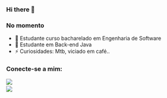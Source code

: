 ### Hi there 👋

  <h3>No momento </h3>
  
- 🔭 Estudante curso bacharelado em Engenharia de Software  
- 🌱 Estudante  em Back-end Java
- ⚡ Curiosidades: Mtb, viciado em café..

<!--
**menezesledilson/menezesledilson** is a ✨ _special_ ✨ repository because its `README.md` (this file) appears on your GitHub profile.

Here are some ideas to get you started:


- 🔭 Cursando bacharelado em Engenheira de Software
- 🌱 Estudante na EBAC
- 🤔 I’m looking for help with ...
- 💬 Ask me about ...
- 📫 How to reach me: ...
- 😄 Pronouns: ...
- ⚡ Fun fact: ...
-->

<h3 align = "left"> Conecte-se a mim: </h3>
<div>  
<a href="https://www.linkedin.com/in/ledilsonmenezes" target="_blank"> <img src = "https://img.shields.io/badge/-LinkedIn-%230077B5 ? style = for-the-badge & logo = linkedin & logoColor = white "target =" _ blank "> </a> 
</div>
<div>
<a href="https://github.com/menezesledilson">
 <img height = "180em" src = "https://github-readme-stats.vercel.app/api/top-langs/?username=menezesledilson&layout=compact&langs_count=7&theme=dark" />
</div>
<!--
  ** <img height = "180em" src = "https://github-readme-stats.vercel.app/api?username=menezesledilson&show_icons=true&theme=dark&include_all_commits=true&count_private=true" />
</div>
  
</div>
<h3>Backend</h3>
<div style="display: inline_block"> 
<img align="center" alt="menezesledilson-Idea" height="50" width="40" src="https://github.com/tandpfun/skill-icons/blob/main/icons/Idea-Dark.svg"/>
<img align="center" alt="menezesledilson-Java" height="50" width="40" src="https://github.com/tandpfun/skill-icons/blob/main/icons/Java-Dark.svg"/>
<img align="center" alt="menezesledilson-Spring boot" height="50" width="40" src="https://github.com/tandpfun/skill-icons/blob/main/icons/Spring-Dark.svg"/>
<img align="center" alt="menezesledilson-Postman" height="50" width="40" src="https://github.com/tandpfun/skill-icons/blob/main/icons/Postman.svg"/>
<img align="center" alt="menezesledilson-Github" height="50" width="40" src="https://github.com/tandpfun/skill-icons/blob/main/icons/Github-Dark.svg"/>
</div> 
<h3>Banco de Dados</h3>
<div style="display: inline_block">
<img align="center" alt="menezesledilson-PostgreSQL" height="50" width="40" src="https://cdn.jsdelivr.net/gh/devicons/devicon/icons/postgresql/postgresql-original.svg">
<img align="center" alt="menezesledilson-MySQl" height="50" width="40" src="https://github.com/tandpfun/skill-icons/blob/main/icons/MySQL-Dark.svg"/>
</div>
 
